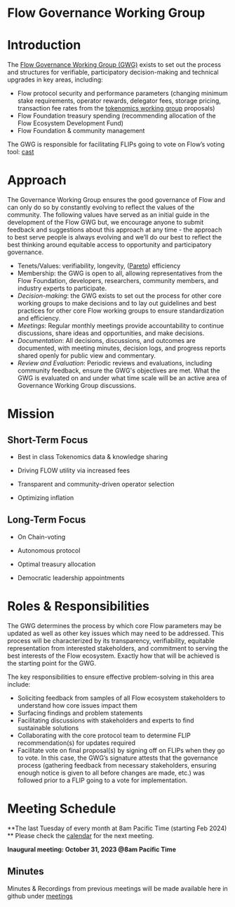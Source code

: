 # Flow Governance Working Group

# Introduction

The [Flow Governance Working Group (GWG)](https://flow.com/network-governance) exists to set out the process and structures for verifiable, participatory decision-making and technical upgrades in key areas, including:

- Flow protocol security and performance parameters (changing minimum stake requirements, operator rewards, delegator fees, storage pricing, transaction fee rates from the [tokenomics working group](./tokenomics_working_group) proposals)
- Flow Foundation treasury spending (recommending allocation of the Flow Ecosystem Development Fund)
- Flow Foundation & community management


The GWG is responsible for facilitating FLIPs going to vote on Flow’s voting tool: [cast](https://cast.fyi/#/)

# Approach

The Governance Working Group ensures the good governance of Flow and can only do so by constantly evolving to reflect the values of the community. The following values have served as an initial guide in the development of the Flow GWG but, we encourage anyone to submit feedback and suggestions about this approach at any time - the approach to best serve people is always evolving and we’ll do our best to reflect the best thinking around equitable access to opportunity and participatory governance. 

- Tenets/Values: verifiability, longevity, ([Pareto](https://en.wikipedia.org/wiki/Pareto_efficiency)) efficiency
- Membership: the GWG is open to all, allowing representatives from the Flow Foundation, developers, researchers, community members, and industry experts to participate.
- *Decision-making*: the GWG exists to set out the process for other core working groups to make decisions and to lay out guidelines and best practices for other core Flow working groups to ensure standardization and efficiency.
- *Meetings*: Regular monthly meetings provide accountability to continue discussions, share ideas and opportunities, and make decisions.
- *Documentation*: All decisions, discussions, and outcomes are documented, with meeting minutes, decision logs, and progress reports shared openly for public view and commentary.
- *Review and Evaluation*: Periodic reviews and evaluations, including community feedback, ensure the GWG's objectives are met. What the GWG is evaluated on and under what time scale will be an active area of Governance Working Group discussions.

# Mission
## Short-Term Focus

- Best in class Tokenomics data & knowledge sharing


- Driving FLOW utility via increased fees


- Transparent and community-driven operator selection


- Optimizing inflation

## Long-Term Focus

- On Chain-voting


- Autonomous protocol


- Optimal treasury allocation


- Democratic leadership appointments



# Roles & Responsibilities

The GWG determines the process by which core Flow parameters may be updated as well as other key issues which may need to be addressed. This process will be characterized by its transparency, verifiability, equitable representation from interested stakeholders, and commitment to serving the best interests of the Flow ecosystem. Exactly how that will be achieved is the starting point for the GWG. 

The key responsibilities to ensure effective problem-solving in this area include: 

- Soliciting feedback from samples of all Flow ecosystem stakeholders to understand how core issues impact them
- Surfacing findings and problem statements
- Facilitating discussions with stakeholders and experts to find sustainable solutions
- Collaborating with the core protocol team to determine FLIP recommendation(s) for updates required
- Facilitate vote on final proposal(s) by signing off on FLIPs when they go to vote. In this case, the GWG’s signature attests that the governance process (gathering feedback from necessary stakeholders, ensuring enough notice is given to all before changes are made, etc.) was followed prior to a FLIP going to a vote for implementation.


# Meeting Schedule

**The last Tuesday of every month at 8am Pacific Time (starting Feb 2024) **
Please check the [calendar](https://github.com/onflow/Flow-Working-Groups/tree/main?tab=readme-ov-file#calendar) for the next meeting.

**Inaugural meeting: October 31, 2023 @8am Pacific Time** 

## Minutes

Minutes & Recordings from previous meetings will be made available here in github under [meetings](./meetings)
